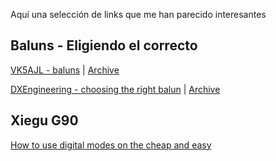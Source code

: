 Aquí una selección de links que me han parecido interesantes

## Baluns - Eligiendo el correcto

[VK5AJL - baluns](http://vk5ajl.com/projects/baluns.php) | [Archive](https://web.archive.org/web/20221224010342/http://vk5ajl.com/projects/baluns.php)

[DXEngineering - choosing the right balun](https://www.dxengineering.com/techarticles/balunsandfeedlinechokes/baluns-choosing-the-correct-balun) | [Archive](https://web.archive.org/web/20221029223714/https://www.dxengineering.com/techarticles/balunsandfeedlinechokes/baluns-choosing-the-correct-balun)

## Xiegu G90
[How to use digital modes on the cheap and easy](https://www.youtube.com/watch?v=3DxY1HecbhQ)